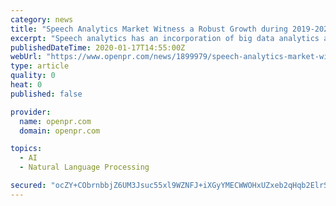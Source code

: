 ```yaml
---
category: news
title: "Speech Analytics Market Witness a Robust Growth during 2019-2025 | Clarabridge, Nice Systems, Callminer, Avaya, Verint Systems"
excerpt: "Speech analytics has an incorporation of big data analytics and predictive analytics as it offers an automatic voice recognition feature and helps in developing fundamental strategies and processes for a better performance. Audio mining and other aspects are taken into consideration to reach out to the unsatisfied customers and provide them ..."
publishedDateTime: 2020-01-17T14:55:00Z
webUrl: "https://www.openpr.com/news/1899979/speech-analytics-market-witness-a-robust-growth-during"
type: article
quality: 0
heat: 0
published: false

provider:
  name: openpr.com
  domain: openpr.com

topics:
  - AI
  - Natural Language Processing

secured: "ocZY+CObrnbbjZ6UM3Jsuc55xl9WZNFJ+iXGyYMECWWOHxUZxeb2qHqb2ElrSyGSHmEiCM0yCfEd7JCMSjk2NIh3aVbp9zKUcPj/r2rQOV8oLaUJyRCVq22Il5Q80JacZUw6UDDSN4ybTAXMRMD04PSI4czgZL6qyu/4Xz5OutqvfOhefH5EjZ2h2PSWOGTvPh2FwGuY+ne0tXVxmbVFeWyYEnB7DFoQh9G5u8aHW9HrpXDZ3524X3yyCUljrSPZChjQ9ITYnygtvSFgdcGCZh5hXQzoA6ZocNUsyxkv6hs=;NlaYwEXPkrDJc9v3r7GC7A=="
---
```


